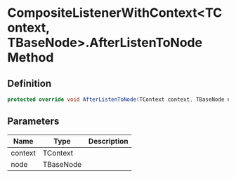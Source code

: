 # CompositeListenerWithContext&lt;TContext, TBaseNode&gt;.AfterListenToNode Method
## Definition

```c#
protected override void AfterListenToNode(TContext context, TBaseNode node);
```

## Parameters

| Name | Type | Description |
| ---- | ---- | ----------- |
| context | TContext |  |
| node | TBaseNode |  |

